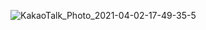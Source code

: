 ![KakaoTalk_Photo_2021-04-02-17-49-35-5](https://user-images.githubusercontent.com/58041212/155933044-171d6a19-460f-49ff-b306-b646bf3318b5.png)

